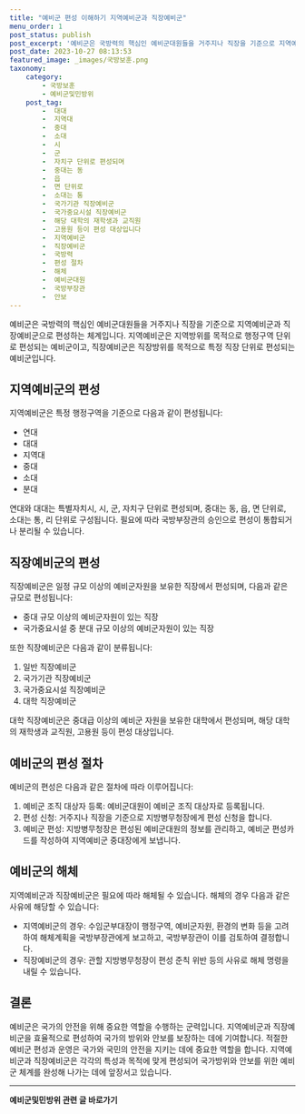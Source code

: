 ```yaml
---
title: "예비군 편성 이해하기 지역예비군과 직장예비군"
menu_order: 1
post_status: publish
post_excerpt: '예비군은 국방력의 핵심인 예비군대원들을 거주지나 직장을 기준으로 지역예비군과 직장예비군으로 편성하는 체계입니다. 지역예비군은 지역방위를 목적으로 행정구역 단위로 편성되는 예비군이고, 직장예비군은 직장방위를 목적으로 특정 직장 단위로 편성되는 예비군입니다.'
post_date: 2023-10-27 08:13:53
featured_image: _images/국방보훈.png
taxonomy:
    category:
        - 국방보훈
        - 예비군및민방위
    post_tag:
        -  대대
        -  지역대
        -  중대
        -  소대
        -  시
        -  군
        -  자치구 단위로 편성되며
        -  중대는 동
        -  읍
        -  면 단위로
        -  소대는 통
        -  국가기관 직장예비군
        -  국가중요시설 직장예비군
        -  해당 대학의 재학생과 교직원
        -  고용원 등이 편성 대상입니다
        -  지역예비군
        -  직장예비군
        -  국방력
        -  편성 절차
        -  해체
        -  예비군대원
        -  국방부장관
        -  안보
---
```



예비군은 국방력의 핵심인 예비군대원들을 거주지나 직장을 기준으로 지역예비군과 직장예비군으로 편성하는 체계입니다. 지역예비군은 지역방위를 목적으로 행정구역 단위로 편성되는 예비군이고, 직장예비군은 직장방위를 목적으로 특정 직장 단위로 편성되는 예비군입니다.

## 지역예비군의 편성

지역예비군은 특정 행정구역을 기준으로 다음과 같이 편성됩니다:
- 연대
- 대대
- 지역대
- 중대
- 소대
- 분대

연대와 대대는 특별자치시, 시, 군, 자치구 단위로 편성되며, 중대는 동, 읍, 면 단위로, 소대는 통, 리 단위로 구성됩니다. 필요에 따라 국방부장관의 승인으로 편성이 통합되거나 분리될 수 있습니다.

## 직장예비군의 편성

직장예비군은 일정 규모 이상의 예비군자원을 보유한 직장에서 편성되며, 다음과 같은 규모로 편성됩니다:
- 중대 규모 이상의 예비군자원이 있는 직장
- 국가중요시설 중 분대 규모 이상의 예비군자원이 있는 직장

또한 직장예비군은 다음과 같이 분류됩니다:
1. 일반 직장예비군
2. 국가기관 직장예비군
3. 국가중요시설 직장예비군
4. 대학 직장예비군

대학 직장예비군은 중대급 이상의 예비군 자원을 보유한 대학에서 편성되며, 해당 대학의 재학생과 교직원, 고용원 등이 편성 대상입니다.

## 예비군의 편성 절차

예비군의 편성은 다음과 같은 절차에 따라 이루어집니다:

1. 예비군 조직 대상자 등록: 예비군대원이 예비군 조직 대상자로 등록됩니다.
2. 편성 신청: 거주지나 직장을 기준으로 지방병무청장에게 편성 신청을 합니다.
3. 예비군 편성: 지방병무청장은 편성된 예비군대원의 정보를 관리하고, 예비군 편성카드를 작성하여 지역예비군 중대장에게 보냅니다.

## 예비군의 해체

지역예비군과 직장예비군은 필요에 따라 해체될 수 있습니다. 해체의 경우 다음과 같은 사유에 해당할 수 있습니다:

- 지역예비군의 경우: 수임군부대장이 행정구역, 예비군자원, 환경의 변화 등을 고려하여 해체계획을 국방부장관에게 보고하고, 국방부장관이 이를 검토하여 결정합니다.
- 직장예비군의 경우: 관할 지방병무청장이 편성 준칙 위반 등의 사유로 해체 명령을 내릴 수 있습니다.

## 결론

예비군은 국가의 안전을 위해 중요한 역할을 수행하는 군력입니다. 지역예비군과 직장예비군을 효율적으로 편성하여 국가의 방위와 안보를 보장하는 데에 기여합니다. 적절한 예비군 편성과 운영은 국가와 국민의 안전을 지키는 데에 중요한 역할을 합니다. 지역예비군과 직장예비군은 각각의 특성과 목적에 맞게 편성되어 국가방위와 안보를 위한 예비군 체계를 완성해 나가는 데에 앞장서고 있습니다.
<!-- wp:separator -->
<hr class="wp-block-separator has-alpha-channel-opacity"/>
<!-- /wp:separator -->

<!-- wp:group {"backgroundColor":"base","layout":{"type":"constrained"}} -->
<div class="wp-block-group has-base-background-color has-background"><!-- wp:paragraph {"align":"center","fontSize":"medium"} -->
<p class="has-text-align-center has-large-font-size"><strong>예비군및민방위 관련 글 바로가기</strong></p>
<!-- /wp:paragraph -->


<!-- wp:latest-posts
{"categories":[{"id":9797,"count":19,"description":"","link":"https://uknowlaw.com/category/%ec%98%88%eb%b9%84%ea%b5%b0%eb%b0%8f%eb%af%bc%eb%b0%a9%ec%9c%84/","name":"예비군및민방위","slug":"예비군및민방위","taxonomy":"category","parent":0,"meta":[],"_links":{"self":[{"href":"https://uknowlaw.com/wp-json/wp/v2/categories/9797"}],"collection":[{"href":"https://uknowlaw.com/wp-json/wp/v2/categories"}],"about":[{"href":"https://uknowlaw.com/wp-json/wp/v2/taxonomies/category"}],"wp:post_type":[{"href":"https://uknowlaw.com/wp-json/wp/v2/posts?categories=9797"}],"curies":[{"name":"wp","href":"https://api.w.org/{rel}","templated":true}]}}],"postsToShow":100,"excerptLength":28,"postLayout":"grid","columns":2,"featuredImageAlign":"left","featuredImageSizeSlug":"large","fontSize":"medium"} /--></div>
<!-- /wp:group -->